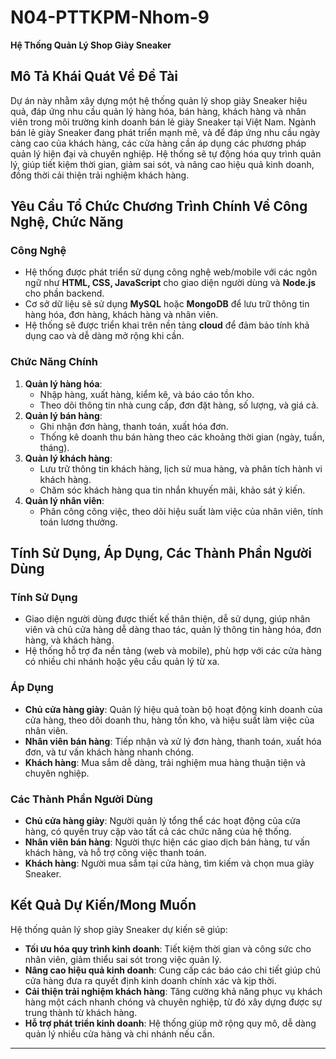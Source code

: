 # N04-PTTKPM-Nhom-9
**Hệ Thống Quản Lý Shop Giày Sneaker**

## **Mô Tả Khái Quát Về Đề Tài**

Dự án này nhằm xây dựng một hệ thống quản lý shop giày Sneaker hiệu quả, đáp ứng nhu cầu quản lý hàng hóa, bán hàng, khách hàng và nhân viên trong môi trường kinh doanh bán lẻ giày Sneaker tại Việt Nam. Ngành bán lẻ giày Sneaker đang phát triển mạnh mẽ, và để đáp ứng nhu cầu ngày càng cao của khách hàng, các cửa hàng cần áp dụng các phương pháp quản lý hiện đại và chuyên nghiệp. Hệ thống sẽ tự động hóa quy trình quản lý, giúp tiết kiệm thời gian, giảm sai sót, và nâng cao hiệu quả kinh doanh, đồng thời cải thiện trải nghiệm khách hàng.

## **Yêu Cầu Tổ Chức Chương Trình Chính Về Công Nghệ, Chức Năng**

### **Công Nghệ**
- Hệ thống được phát triển sử dụng công nghệ web/mobile với các ngôn ngữ như **HTML, CSS, JavaScript** cho giao diện người dùng và **Node.js** cho phần backend.
- Cơ sở dữ liệu sẽ sử dụng **MySQL** hoặc **MongoDB** để lưu trữ thông tin hàng hóa, đơn hàng, khách hàng và nhân viên.
- Hệ thống sẽ được triển khai trên nền tảng **cloud** để đảm bảo tính khả dụng cao và dễ dàng mở rộng khi cần.

### **Chức Năng Chính**
1. **Quản lý hàng hóa**:
   - Nhập hàng, xuất hàng, kiểm kê, và báo cáo tồn kho.
   - Theo dõi thông tin nhà cung cấp, đơn đặt hàng, số lượng, và giá cả.
2. **Quản lý bán hàng**:
   - Ghi nhận đơn hàng, thanh toán, xuất hóa đơn.
   - Thống kê doanh thu bán hàng theo các khoảng thời gian (ngày, tuần, tháng).
3. **Quản lý khách hàng**:
   - Lưu trữ thông tin khách hàng, lịch sử mua hàng, và phân tích hành vi khách hàng.
   - Chăm sóc khách hàng qua tin nhắn khuyến mãi, khảo sát ý kiến.
4. **Quản lý nhân viên**:
   - Phân công công việc, theo dõi hiệu suất làm việc của nhân viên, tính toán lương thưởng.

## **Tính Sử Dụng, Áp Dụng, Các Thành Phần Người Dùng**

### **Tính Sử Dụng**
- Giao diện người dùng được thiết kế thân thiện, dễ sử dụng, giúp nhân viên và chủ cửa hàng dễ dàng thao tác, quản lý thông tin hàng hóa, đơn hàng, và khách hàng.
- Hệ thống hỗ trợ đa nền tảng (web và mobile), phù hợp với các cửa hàng có nhiều chi nhánh hoặc yêu cầu quản lý từ xa.

### **Áp Dụng**
- **Chủ cửa hàng giày**: Quản lý hiệu quả toàn bộ hoạt động kinh doanh của cửa hàng, theo dõi doanh thu, hàng tồn kho, và hiệu suất làm việc của nhân viên.
- **Nhân viên bán hàng**: Tiếp nhận và xử lý đơn hàng, thanh toán, xuất hóa đơn, và tư vấn khách hàng nhanh chóng.
- **Khách hàng**: Mua sắm dễ dàng, trải nghiệm mua hàng thuận tiện và chuyên nghiệp.

### **Các Thành Phần Người Dùng**
- **Chủ cửa hàng giày**: Người quản lý tổng thể các hoạt động của cửa hàng, có quyền truy cập vào tất cả các chức năng của hệ thống.
- **Nhân viên bán hàng**: Người thực hiện các giao dịch bán hàng, tư vấn khách hàng, và hỗ trợ công việc thanh toán.
- **Khách hàng**: Người mua sắm tại cửa hàng, tìm kiếm và chọn mua giày Sneaker.

## **Kết Quả Dự Kiến/Mong Muốn**

Hệ thống quản lý shop giày Sneaker dự kiến sẽ giúp:
- **Tối ưu hóa quy trình kinh doanh**: Tiết kiệm thời gian và công sức cho nhân viên, giảm thiểu sai sót trong việc quản lý.
- **Nâng cao hiệu quả kinh doanh**: Cung cấp các báo cáo chi tiết giúp chủ cửa hàng đưa ra quyết định kinh doanh chính xác và kịp thời.
- **Cải thiện trải nghiệm khách hàng**: Tăng cường khả năng phục vụ khách hàng một cách nhanh chóng và chuyên nghiệp, từ đó xây dựng được sự trung thành từ khách hàng.
- **Hỗ trợ phát triển kinh doanh**: Hệ thống giúp mở rộng quy mô, dễ dàng quản lý nhiều cửa hàng và chi nhánh nếu cần.

---
